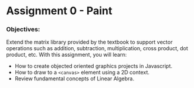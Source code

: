 # Assignment 0 - Paint

### Objectives: 
Extend the matrix library provided by the textbook to support vector operations such as addition, subtraction, multiplication, cross product, dot product, etc. With this assignment, you will learn:
- How to create objected oriented graphics projects in Javascript.
- How to draw to a `<canvas>` element using a 2D context.
- Review fundamental concepts of Linear Algebra.
